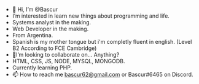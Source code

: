 - 👋 Hi, I’m @Bascur
- I’m interested in learn new things about programming and life.
- Systems analyst in the making.
- Web Developer in the making.
- From Argentina.
- Spanish is my mother tongue but i'm completly fluent in english. (Level B2 According to FCE Cambridge)
- 💞️I’m looking to collaborate on... Anything?
- HTML, CSS, JS, NODE, MYSQL, MONGODB.
- Currently learning PHP.
- 📫 How to reach me bascur62@gmail.com or Bascur#6465 on Discord.

<!---
Bascur/Bascur is a ✨ special ✨ repository because its `README.md` (this file) appears on your GitHub profile.
You can click the Preview link to take a look at your changes.
--->
